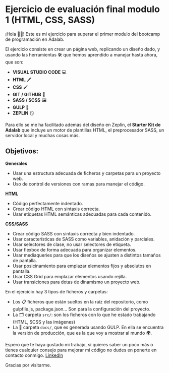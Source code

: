 # Ejercicio de evaluación final modulo 1 (HTML, CSS, SASS)

¡Hola 👋🏽! Este es mi ejercicio para superar el primer modulo del bootcamp de programación en Adalab.

El ejercicio consiste en crear un página web, replicando un diseño dado, y usando las herramientas 🛠️ que hemos aprendido a manejar hasta ahora, que son:

- **VISUAL STUDIO CODE** 💻
- **HTML** 🖊️
- **CSS** 🖌️
- **GIT / GITHUB** 🌳
- **SASS / SCSS** 🖼️
- **GULP** 🤖
- **ZEPLIN** 🪞

Para ello se me ha facilitado además del diseño en Zeplin, el **Starter Kit de Adalab** que incluye un motor de plantillas HTML, el preprocesador SASS, un servidor local y muchas cosas más.

## Objetivos:

**Generales**

- Usar una estructura adecuada de ficheros y carpetas para un proyecto web.
- Uso de control de versiones con ramas para manejar el código.

**HTML**

- Código perfectamente indentado.
- Crear código HTML con sintaxis correcta.
- Usar etiquetas HTML semánticas adecuadas para cada contenido.

**CSS/SASS**

- Crear código SASS con sintaxis correcta y bien indentado.
- Usar características de SASS como variables, anidación y parciales.
- Usar selectores de clase, no usar selectores de etiqueta.
- Usar flexbox de forma adecuada para organizar elementos.
- Usar mediaqueries para que los diseños se ajusten a distintos tamaños de pantalla.
- Usar posicinamiento para emplazar elementos fijos y absolutos en pantalla.
- Usar CSS Grid para emplazar elementos usando rejilla.
- Usar transiciones para dotas de dinamismo un proyecto web.

En el ejercicio hay 3 tipos de ficheros y carpetas:

- Los 📋 ficheros que están sueltos en la raíz del repositorio, como gulpfile.js, package.json... Son para la configuración del proyecto.
- La 🗂️ carpeta `src/`: son los ficheros con lo que he estado trabajando (HTML, SCSS y las imágenes)
- La 📂 carpeta `docs/`, que es generada usando GULP. En ella se encuentra la versión de producción, que es la que voy a mostrar al mundo 🌍.

Espero que te haya gustado mi trabajo, si quieres saber un poco más o tienes cualquier consejo para mejorar mi código no dudes en ponerte en contacto conmigo. [LinkedIn](https://www.linkedin.com/in/bea-figueroa/)

Gracias por visitarme.
